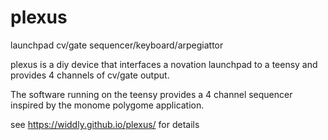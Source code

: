 # plexus
launchpad cv/gate sequencer/keyboard/arpegiattor

plexus is a diy device that interfaces a novation launchpad to a teensy and provides 4 channels of cv/gate output.  

The software running on the teensy provides a 4 channel sequencer inspired by the monome polygome application.

see https://widdly.github.io/plexus/ for details
